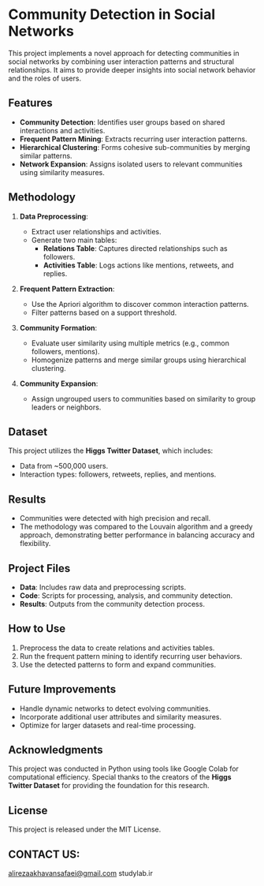 # Community Detection in Social Networks

This project implements a novel approach for detecting communities in social networks by combining user interaction patterns and structural relationships. It aims to provide deeper insights into social network behavior and the roles of users.

## Features
- **Community Detection**: Identifies user groups based on shared interactions and activities.
- **Frequent Pattern Mining**: Extracts recurring user interaction patterns.
- **Hierarchical Clustering**: Forms cohesive sub-communities by merging similar patterns.
- **Network Expansion**: Assigns isolated users to relevant communities using similarity measures.

## Methodology
1. **Data Preprocessing**:
   - Extract user relationships and activities.
   - Generate two main tables:
     - **Relations Table**: Captures directed relationships such as followers.
     - **Activities Table**: Logs actions like mentions, retweets, and replies.

2. **Frequent Pattern Extraction**:
   - Use the Apriori algorithm to discover common interaction patterns.
   - Filter patterns based on a support threshold.

3. **Community Formation**:
   - Evaluate user similarity using multiple metrics (e.g., common followers, mentions).
   - Homogenize patterns and merge similar groups using hierarchical clustering.

4. **Community Expansion**:
   - Assign ungrouped users to communities based on similarity to group leaders or neighbors.

## Dataset
This project utilizes the **Higgs Twitter Dataset**, which includes:
- Data from ~500,000 users.
- Interaction types: followers, retweets, replies, and mentions.

## Results
- Communities were detected with high precision and recall.
- The methodology was compared to the Louvain algorithm and a greedy approach, demonstrating better performance in balancing accuracy and flexibility.

## Project Files
- **Data**: Includes raw data and preprocessing scripts.
- **Code**: Scripts for processing, analysis, and community detection.
- **Results**: Outputs from the community detection process.

## How to Use
1. Preprocess the data to create relations and activities tables.
2. Run the frequent pattern mining to identify recurring user behaviors.
3. Use the detected patterns to form and expand communities.

## Future Improvements
- Handle dynamic networks to detect evolving communities.
- Incorporate additional user attributes and similarity measures.
- Optimize for larger datasets and real-time processing.

## Acknowledgments
This project was conducted in Python using tools like Google Colab for computational efficiency. Special thanks to the creators of the **Higgs Twitter Dataset** for providing the foundation for this research.

## License
This project is released under the MIT License.

## CONTACT US:
alirezaakhavansafaei@gmail.com
studylab.ir
